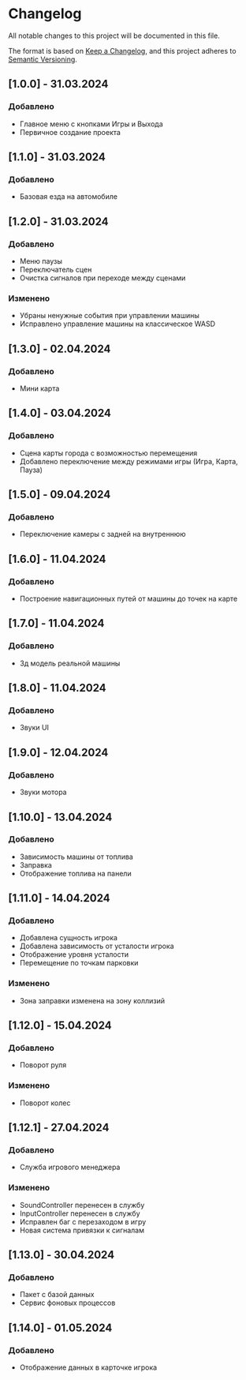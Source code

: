 # Changelog

All notable changes to this project will be documented in this file.

The format is based on [Keep a Changelog](https://keepachangelog.com/en/1.1.0/),
and this project adheres to [Semantic Versioning](https://semver.org/spec/v2.0.0.html).

## [1.0.0] - 31.03.2024

### Добавлено

- Главное меню с кнопками Игры и Выхода
- Первичное создание проекта

## [1.1.0] - 31.03.2024

### Добавлено

- Базовая езда на автомобиле

## [1.2.0] - 31.03.2024

### Добавлено

- Меню паузы
- Переключатель сцен
- Очистка сигналов при переходе между сценами

### Изменено

- Убраны ненужные события при управлении машины
- Исправлено управление машины на классическое WASD

## [1.3.0] - 02.04.2024

### Добавлено

- Мини карта

## [1.4.0] - 03.04.2024

### Добавлено

- Сцена карты города с возможностью перемещения
- Добавлено переключение между режимами игры (Игра, Карта, Пауза)

## [1.5.0] - 09.04.2024

### Добавлено

- Переключение камеры с задней на внутреннюю

## [1.6.0] - 11.04.2024

### Добавлено

- Построение навигационных путей от машины до точек на карте

## [1.7.0] - 11.04.2024

### Добавлено

- 3д модель реальной машины

## [1.8.0] - 11.04.2024

### Добавлено

- Звуки UI

## [1.9.0] - 12.04.2024

### Добавлено

- Звуки мотора

## [1.10.0] - 13.04.2024

### Добавлено

- Зависимость машины от топлива
- Заправка
- Отображение топлива на панели

## [1.11.0] - 14.04.2024

### Добавлено

- Добавлена сущность игрока
- Добавлена зависимость от усталости игрока
- Отображение уровня усталости
- Перемещение по точкам парковки

### Изменено

- Зона заправки изменена на зону коллизий

## [1.12.0] - 15.04.2024

### Добавлено

- Поворот руля

### Изменено

- Поворот колес

## [1.12.1] - 27.04.2024

### Добавлено

- Служба игрового менеджера

### Изменено

- SoundController перенесен в службу
- InputController перенесен в службу
- Исправлен баг с перезаходом в игру
- Новая система привязки к сигналам

## [1.13.0] - 30.04.2024

### Добавлено

- Пакет с базой данных
- Сервис фоновых процессов

## [1.14.0] - 01.05.2024

### Добавлено

- Отображение данных в карточке игрока
